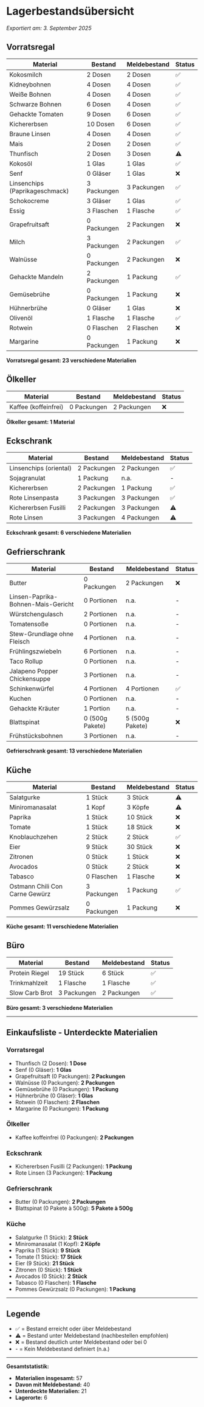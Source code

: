 # Lagerbestandsübersicht

*Exportiert am: 3. September 2025*

## Vorratsregal

| Material | Bestand | Meldebestand | Status |
|----------|---------|--------------|--------|
| Kokosmilch | 2 Dosen | 2 Dosen | ✅ |
| Kidneybohnen | 4 Dosen | 4 Dosen | ✅ |
| Weiße Bohnen | 4 Dosen | 4 Dosen | ✅ |
| Schwarze Bohnen | 6 Dosen | 4 Dosen | ✅ |
| Gehackte Tomaten | 9 Dosen | 6 Dosen | ✅ |
| Kichererbsen | 10 Dosen | 6 Dosen | ✅ |
| Braune Linsen | 4 Dosen | 4 Dosen | ✅ |
| Mais | 2 Dosen | 2 Dosen | ✅ |
| Thunfisch | 2 Dosen | 3 Dosen | ⚠️ |
| Kokosöl | 1 Glas | 1 Glas | ✅ |
| Senf | 0 Gläser | 1 Glas | ❌ |
| Linsenchips (Paprikageschmack) | 3 Packungen | 3 Packungen | ✅ |
| Schokocreme | 3 Gläser | 1 Glas | ✅ |
| Essig | 3 Flaschen | 1 Flasche | ✅ |
| Grapefruitsaft | 0 Packungen | 2 Packungen | ❌ |
| Milch | 3 Packungen | 2 Packungen | ✅ |
| Walnüsse | 0 Packungen | 2 Packungen | ❌ |
| Gehackte Mandeln | 2 Packungen | 1 Packung | ✅ |
| Gemüsebrühe | 0 Packungen | 1 Packung | ❌ |
| Hühnerbrühe | 0 Gläser | 1 Glas | ❌ |
| Olivenöl | 1 Flasche | 1 Flasche | ✅ |
| Rotwein | 0 Flaschen | 2 Flaschen | ❌ |
| Margarine | 0 Packungen | 1 Packung | ❌ |

**Vorratsregal gesamt: 23 verschiedene Materialien**

## Ölkeller

| Material | Bestand | Meldebestand | Status |
|----------|---------|--------------|--------|
| Kaffee (koffeinfrei) | 0 Packungen | 2 Packungen | ❌ |

**Ölkeller gesamt: 1 Material**

## Eckschrank

| Material | Bestand | Meldebestand | Status |
|----------|---------|--------------|--------|
| Linsenchips (oriental) | 2 Packungen | 2 Packungen | ✅ |
| Sojagranulat | 1 Packung | n.a. | - |
| Kichererbsen | 2 Packungen | 1 Packung | ✅ |
| Rote Linsenpasta | 3 Packungen | 3 Packungen | ✅ |
| Kichererbsen Fusilli | 2 Packungen | 3 Packungen | ⚠️ |
| Rote Linsen | 3 Packungen | 4 Packungen | ⚠️ |

**Eckschrank gesamt: 6 verschiedene Materialien**

## Gefrierschrank

| Material | Bestand | Meldebestand | Status |
|----------|---------|--------------|--------|
| Butter | 0 Packungen | 2 Packungen | ❌ |
| Linsen-Paprika-Bohnen-Mais-Gericht | 0 Portionen | n.a. | - |
| Würstchengulasch | 2 Portionen | n.a. | - |
| Tomatensoße | 0 Portionen | n.a. | - |
| Stew-Grundlage ohne Fleisch | 4 Portionen | n.a. | - |
| Frühlingszwiebeln | 6 Portionen | n.a. | - |
| Taco Rollup | 0 Portionen | n.a. | - |
| Jalapeno Popper Chickensuppe | 3 Portionen | n.a. | - |
| Schinkenwürfel | 4 Portionen | 4 Portionen | ✅ |
| Kuchen | 0 Portionen | n.a. | - |
| Gehackte Kräuter | 1 Portion | n.a. | - |
| Blattspinat | 0 (500g Pakete) | 5 (500g Pakete) | ❌ |
| Frühstücksbohnen | 3 Portionen | n.a. | - |

**Gefrierschrank gesamt: 13 verschiedene Materialien**

## Küche

| Material | Bestand | Meldebestand | Status |
|----------|---------|--------------|--------|
| Salatgurke | 1 Stück | 3 Stück | ⚠️ |
| Miniromanasalat | 1 Kopf | 3 Köpfe | ⚠️ |
| Paprika | 1 Stück | 10 Stück | ❌ |
| Tomate | 1 Stück | 18 Stück | ❌ |
| Knoblauchzehen | 2 Stück | 2 Stück | ✅ |
| Eier | 9 Stück | 30 Stück | ❌ |
| Zitronen | 0 Stück | 1 Stück | ❌ |
| Avocados | 0 Stück | 2 Stück | ❌ |
| Tabasco | 0 Flaschen | 1 Flasche | ❌ |
| Ostmann Chili Con Carne Gewürz | 3 Packungen | 1 Packung | ✅ |
| Pommes Gewürzsalz | 0 Packungen | 1 Packung | ❌ |

**Küche gesamt: 11 verschiedene Materialien**

## Büro

| Material | Bestand | Meldebestand | Status |
|----------|---------|--------------|--------|
| Protein Riegel | 19 Stück | 6 Stück | ✅ |
| Trinkmahlzeit | 1 Flasche | 1 Flasche | ✅ |
| Slow Carb Brot | 3 Packungen | 2 Packungen | ✅ |

**Büro gesamt: 3 verschiedene Materialien**

---

## Einkaufsliste - Unterdeckte Materialien

### Vorratsregal
* Thunfisch (2 Dosen): **1 Dose**
* Senf (0 Gläser): **1 Glas**
* Grapefruitsaft (0 Packungen): **2 Packungen**
* Walnüsse (0 Packungen): **2 Packungen**
* Gemüsebrühe (0 Packungen): **1 Packung**
* Hühnerbrühe (0 Gläser): **1 Glas**
* Rotwein (0 Flaschen): **2 Flaschen**
* Margarine (0 Packungen): **1 Packung**

### Ölkeller
* Kaffee koffeinfrei (0 Packungen): **2 Packungen**

### Eckschrank
* Kichererbsen Fusilli (2 Packungen): **1 Packung**
* Rote Linsen (3 Packungen): **1 Packung**

### Gefrierschrank
* Butter (0 Packungen): **2 Packungen**
* Blattspinat (0 Pakete à 500g): **5 Pakete à 500g**

### Küche
* Salatgurke (1 Stück): **2 Stück**
* Miniromanasalat (1 Kopf): **2 Köpfe**
* Paprika (1 Stück): **9 Stück**
* Tomate (1 Stück): **17 Stück**
* Eier (9 Stück): **21 Stück**
* Zitronen (0 Stück): **1 Stück**
* Avocados (0 Stück): **2 Stück**
* Tabasco (0 Flaschen): **1 Flasche**
* Pommes Gewürzsalz (0 Packungen): **1 Packung**

---

## Legende

* ✅ = Bestand erreicht oder über Meldebestand
* ⚠️ = Bestand unter Meldebestand (nachbestellen empfohlen)
* ❌ = Bestand deutlich unter Meldebestand oder bei 0
* \- = Kein Meldebestand definiert (n.a.)

---

**Gesamtstatistik:**
- **Materialien insgesamt:** 57
- **Davon mit Meldebestand:** 40
- **Unterdeckte Materialien:** 21
- **Lagerorte:** 6